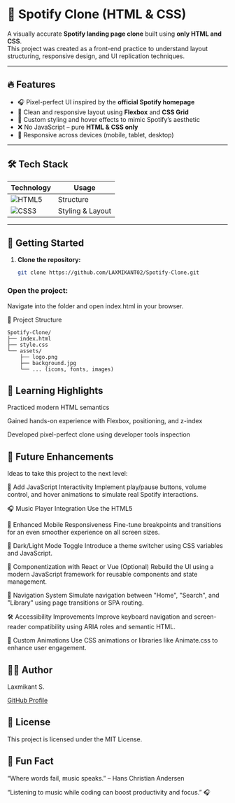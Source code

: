# 🎵 Spotify Clone (HTML & CSS)

A visually accurate **Spotify landing page clone** built using **only HTML and CSS**.  
This project was created as a front-end practice to understand layout structuring, responsive design, and UI replication techniques.

---

## 🔥 Features

- 🎧 Pixel-perfect UI inspired by the **official Spotify homepage**
- 📐 Clean and responsive layout using **Flexbox** and **CSS Grid**
- 🎨 Custom styling and hover effects to mimic Spotify’s aesthetic
- ❌ No JavaScript – pure **HTML & CSS only**
- 📱 Responsive across devices (mobile, tablet, desktop)

---

## 🛠️ Tech Stack

| Technology | Usage |
|------------|-------|
| ![HTML5](https://img.shields.io/badge/HTML5-E34F26?style=flat-square&logo=html5&logoColor=white) | Structure |
| ![CSS3](https://img.shields.io/badge/CSS3-1572B6?style=flat-square&logo=css3&logoColor=white) | Styling & Layout |

---

## 🚀 Getting Started

1. **Clone the repository:**

   ```bash
   git clone https://github.com/LAXMIKANT02/Spotify-Clone.git
   
### Open the project:

Navigate into the folder and open index.html in your browser.

📂 Project Structure
```
Spotify-Clone/
├── index.html
├── style.css
└── assets/
    ├── logo.png
    ├── background.jpg
    └── ... (icons, fonts, images)
```

## 🎯 Learning Highlights
Practiced modern HTML semantics

Gained hands-on experience with Flexbox, positioning, and z-index

Developed pixel-perfect clone using developer tools inspection

## 🚀 Future Enhancements

Ideas to take this project to the next level:

🎼 Add JavaScript Interactivity
Implement play/pause buttons, volume control, and hover animations to simulate real Spotify interactions.

🎧 Music Player Integration
Use the HTML5 <audio> tag and JavaScript to create a working music player that can play sample tracks.

📱 Enhanced Mobile Responsiveness
Fine-tune breakpoints and transitions for an even smoother experience on all screen sizes.

🌙 Dark/Light Mode Toggle
Introduce a theme switcher using CSS variables and JavaScript.

🧩 Componentization with React or Vue (Optional)
Rebuild the UI using a modern JavaScript framework for reusable components and state management.

🔗 Navigation System
Simulate navigation between "Home", "Search", and "Library" using page transitions or SPA routing.

🛠️ Accessibility Improvements
Improve keyboard navigation and screen-reader compatibility using ARIA roles and semantic HTML.

🎨 Custom Animations
Use CSS animations or libraries like Animate.css to enhance user engagement.




## 👨‍💻 Author
Laxmikant S.

[GitHub Profile](https://github.com/LAXMIKANT02)

## 📜 License
This project is licensed under the MIT License.

## 🎵 Fun Fact
“Where words fail, music speaks.” – Hans Christian Andersen

“Listening to music while coding can boost productivity and focus.” 🎧

